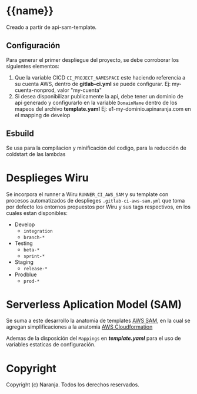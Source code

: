 # {{name}}

Creado a partir de api-sam-template.

## Configuración

Para generar el primer despliegue del proyecto, se debe corroborar los siguientes elementos:

1. Que la variable CICD `CI_PROJECT_NAMESPACE` este haciendo referencia a su cuenta AWS, dentro de **gitlab-ci.yml** se puede configurar. Ej: my-cuenta-nonprod, valor "my-cuenta"
2. Si desea disponibilizar publicamente la api, debe tener un dominio de api generado y configurarlo en la variable `DomainName` dentro de los mapeos del archivo **template.yaml** Ej: e1-my-dominio.apinaranja.com en el mapping de develop

## Esbuild

Se usa para la compilacion y minificación del codigo, para la reducción de coldstart de las lambdas

# Desplieges Wiru

Se incorpora el runner a Wiru `RUNNER_CI_AWS_SAM` y su template con procesos automatizados de desplieges `.gitlab-ci-aws-sam.yml` que toma por defecto los entornos propuestos por Wiru y sus tags respectivos, en los cuales estan disponibles:
* Develop
    + `integration`
    + `branch-*`
* Testing
    + `beta-*`
    + `sprint-*`
* Staging
    + `release-*`
* Prodblue
    + `prod-*`

# Serverless Aplication Model (SAM)

Se suma a este desarrollo la anatomia de templates [AWS SAM](https://docs.aws.amazon.com/serverless-application-model/latest/developerguide/sam-specification-template-anatomy.html "AWS SAM"), en la cual se agregan simplificaciones a la anatomia [AWS Cloudformation](https://docs.aws.amazon.com/AWSCloudFormation/latest/UserGuide/Welcome.html "AWS Cloudformation")

Ademas de la disposición del `Mappings` en ***template.yaml*** para el uso de variables estaticas de configuración.

# Copyright

Copyright (c) Naranja. Todos los derechos reservados.
